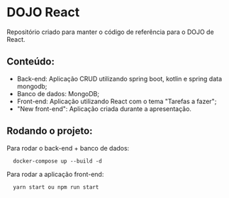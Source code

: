 # DOJO React

Repositório criado para manter o código de referência para o DOJO de React.


## Conteúdo:

- Back-end: Aplicação CRUD utilizando spring boot, kotlin e spring data mongodb;
- Banco de dados: MongoDB;
- Front-end: Aplicação utilizando React com o tema "Tarefas a fazer";
- "New front-end": Aplicação criada durante a apresentação.


## Rodando o projeto:

Para rodar o back-end + banco de dados:

```
  docker-compose up --build -d
```

Para rodar a aplicação front-end:

```
  yarn start ou npm run start
```
